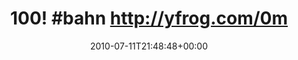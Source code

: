 ---
retweeted: false
source: <a href="http://twitter.com" rel="nofollow">Tweetie for Mac</a>
entities:
  hashtags:
  - text: bahn
    indices:
    - '5'
    - '10'
  symbols: []
  user_mentions: []
  urls: []
display_text_range:
- '0'
- '35'
favorite_count: '0'
id_str: '18306032990'
truncated: false
retweet_count: '0'
id: '18306032990'
created_at: Sun Jul 11 21:48:48 +0000 2010
favorited: false
full_text: '100! #bahn  http://yfrog.com/0mu7op'
lang: und
tags:
- bahn
- pesos:twitter
date: '2010-07-11T21:48:48+00:00'
src: https://twitter.com/bascht/status/18306032990
original_url: https://twitter.com/bascht/status/18306032990
type: twitter_tweet
text: '100! #bahn  http://yfrog.com/0mu7op'
title: '100! #bahn  http://yfrog.com/0m'

---